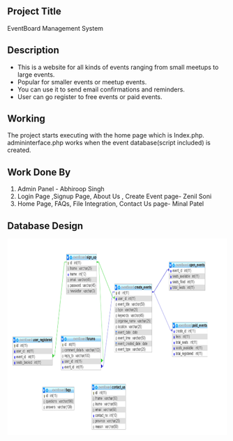 ## Project Title
EventBoard Management System

## Description
<ul>
	<li>This is a website for all kinds of events ranging from small meetups to large events.</li>
	<li>Popular for smaller events or meetup events.</li>
	<li>You can use it to send email confirmations and reminders.</li>
	<li>User can go register to free events or paid events.</li>
</ul>

## Working
The project starts executing with the home page which is Index.php.
admininterface.php works when the event database(script included) is created. 

## Work Done By
<ol>
	<li>Admin Panel -  Abhiroop Singh</li>
	<li>Login Page ,Signup Page, About Us , Create Event page-  Zenil Soni</li>
	<li>Home Page, FAQs, File Integration, Contact Us page-  Minal Patel</li>
</ol>

## Database Design
<img src="./database/Database-ERDiagram.PNG" height="450" width="800">